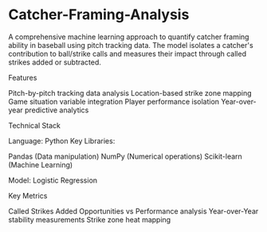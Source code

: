 # Catcher-Framing-Analysis

A comprehensive machine learning approach to quantify catcher framing ability in baseball using pitch tracking data. The model isolates a catcher's contribution to ball/strike calls and measures their impact through called strikes added or subtracted.

Features

Pitch-by-pitch tracking data analysis
Location-based strike zone mapping
Game situation variable integration
Player performance isolation
Year-over-year predictive analytics

Technical Stack

Language: Python
Key Libraries:

Pandas (Data manipulation)
NumPy (Numerical operations)
Scikit-learn (Machine Learning)


Model: Logistic Regression

Key Metrics

Called Strikes Added
Opportunities vs Performance analysis
Year-over-Year stability measurements
Strike zone heat mapping
